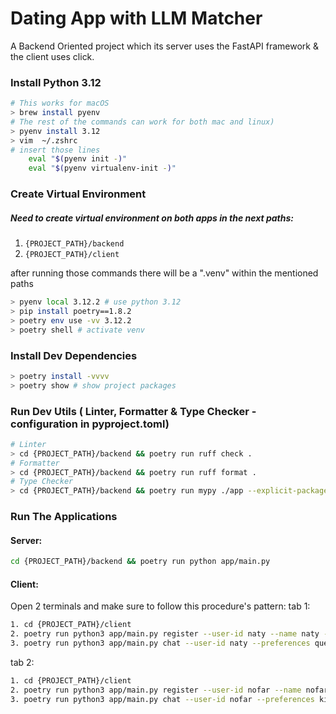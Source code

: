 # Dating App with LLM Matcher

A Backend Oriented project which its server uses the FastAPI framework & the client uses click.

### Install Python 3.12

```bash
# This works for macOS
> brew install pyenv
# The rest of the commands can work for both mac and linux)
> pyenv install 3.12
> vim  ~/.zshrc
# insert those lines
    eval "$(pyenv init -)"
    eval "$(pyenv virtualenv-init -)"
```

### Create Virtual Environment

##### Need to create virtual environment on both apps in the next paths:

1. `{PROJECT_PATH}/backend`
2. `{PROJECT_PATH}/client`

after running those commands there will be a ".venv" within the mentioned paths

```bash
> pyenv local 3.12.2 # use python 3.12
> pip install poetry==1.8.2
> poetry env use -vv 3.12.2
> poetry shell # activate venv
```

### Install Dev Dependencies

```bash
> poetry install -vvvv
> poetry show # show project packages
```

### Run Dev Utils ( Linter, Formatter & Type Checker - configuration in pyproject.toml)

```bash
# Linter
> cd {PROJECT_PATH}/backend && poetry run ruff check .
# Formatter
> cd {PROJECT_PATH}/backend && poetry run ruff format .
# Type Checker
> cd {PROJECT_PATH}/backend && poetry run mypy ./app --explicit-package-bases
```

### Run The Applications

#### Server:

```bash
cd {PROJECT_PATH}/backend && poetry run python app/main.py
```

#### Client:

Open 2 terminals and make sure to follow this procedure's pattern:
tab 1:

```bash
1. cd {PROJECT_PATH}/client
2. poetry run python3 app/main.py register --user-id naty --name naty --description king
3. poetry run python3 app/main.py chat --user-id naty --preferences queen
```

tab 2:

```bash
1. cd {PROJECT_PATH}/client
2. poetry run python3 app/main.py register --user-id nofar --name nofar --description queen
3. poetry run python3 app/main.py chat --user-id nofar --preferences king
```

